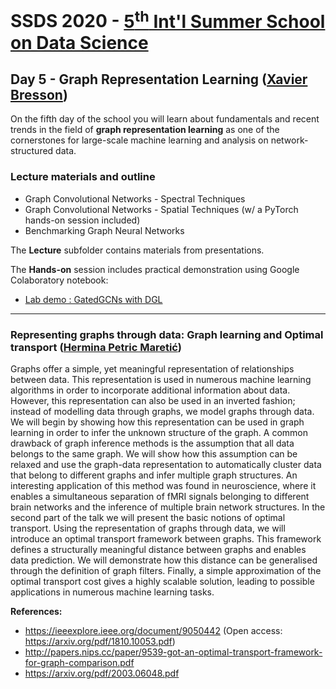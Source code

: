 # SSDS 2020  - [5<sup>th</sup> Int'l Summer School on Data Science](https://sites.google.com/view/ssdatascience2020)

## Day 5 - Graph Representation Learning ([Xavier Bresson](https://www.ntu.edu.sg/home/xbresson/))

On the fifth day of the school you will learn about fundamentals and recent trends in the field of **graph representation learning**
as one of the cornerstones for large-scale machine learning and analysis on network-structured data. 

### Lecture materials and outline

* Graph Convolutional Networks - Spectral Techniques
* Graph Convolutional Networks - Spatial Techniques (w/ a PyTorch hands-on session included)
* Benchmarking Graph Neural Networks

The **Lecture** subfolder contains materials from presentations.

The **Hands-on** session includes practical demonstration using Google Colaboratory notebook: 

* [Lab demo : GatedGCNs with DGL](https://drive.google.com/file/d/1WG5t6X12Z70JPtvA2-2PzdK3TMTQMsvm)


---

### Representing graphs through data: Graph learning and Optimal transport ([Hermina Petric Maretić](https://people.epfl.ch/hermina.petricmaretic/?lang=en))

Graphs offer a simple, yet meaningful representation of relationships between data. This representation is used in numerous machine learning algorithms in order to incorporate additional information about data. However, this representation can also be used in an inverted fashion; instead of modelling data through graphs, we model graphs through data. We will begin by showing how this representation can be used in graph learning in order to infer the unknown structure of the graph. A common drawback of graph inference methods is the assumption that all data belongs to the same graph. We will show how this assumption can be relaxed and use the graph-data representation to automatically cluster data that belong to different graphs and infer multiple graph structures. An interesting application of this method was found in neuroscience, where it enables a simultaneous separation of fMRI signals belonging to different brain networks and the inference of multiple brain network structures. In the second part of the talk we will present the basic notions of optimal transport. Using the representation of graphs through data, we will introduce an optimal transport framework between graphs. This framework defines a structurally meaningful distance between graphs and enables data prediction. We will demonstrate how this distance can be generalised through the definition of graph filters. Finally, a simple approximation of the optimal transport cost gives a highly scalable solution, leading to possible applications in numerous machine learning tasks.

**References:**
* https://ieeexplore.ieee.org/document/9050442 (Open access: https://arxiv.org/pdf/1810.10053.pdf)
* http://papers.nips.cc/paper/9539-got-an-optimal-transport-framework-for-graph-comparison.pdf
* https://arxiv.org/pdf/2003.06048.pdf
